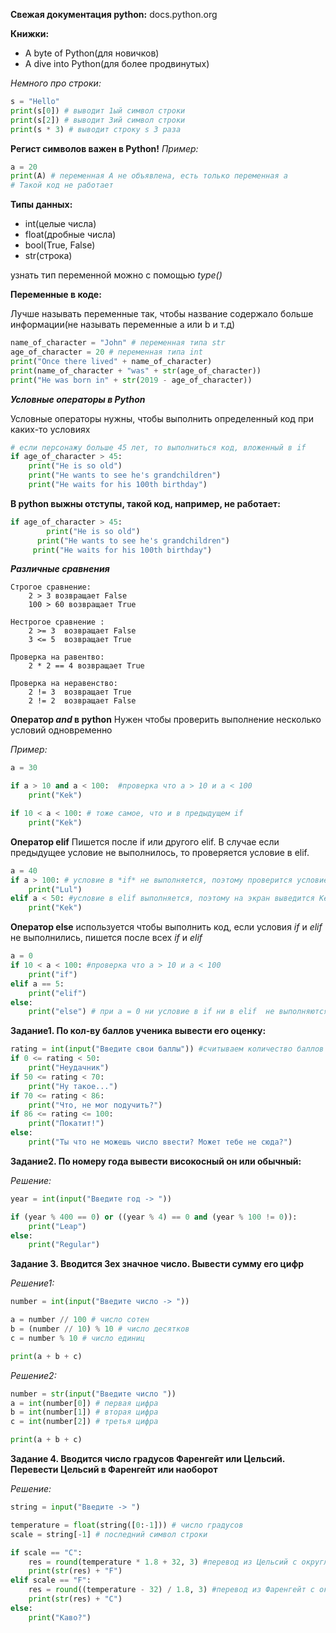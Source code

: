 **Свежая документация python:**
    docs.python.org

**Книжки:**

- A byte of Python(для новичков)
- A dive into Python(для более продвинутых)


*Немного про строки:*

```python
s = "Hello"
print(s[0]) # выводит 1ый символ строки
print(s[2]) # выводит 3ий символ строки
print(s * 3) # выводит строку s 3 раза
```

**Регист символов важен в Python!**
*Пример:*

```python
a = 20
print(A) # переменная A не объявлена, есть только переменная a
# Такой код не работает
```

**Типы данных:**
-  int(целые числа)
-  float(дробные числа)
-  bool(True, False)
-  str(строка)

узнать тип переменной можно с помощью *type()*

**Переменные в коде:**

Лучше называть переменные так, чтобы название содержало больше информации(не называть переменные a или b и т.д)

```python
name_of_character = "John" # переменная типа str
age_of_character = 20 # переменная типа int
print("Once there lived" + name_of_character)
print(name_of_character + "was" + str(age_of_character))
print("He was born in" + str(2019 - age_of_character))
```

***Условные операторы в Python***

Условные операторы нужны, чтобы выполнить определенный код при каких-то условиях

```python
# eсли персонажу больше 45 лет, то выполниться код, вложенный в if
if age_of_character > 45: 
	print("He is so old")
	print("He wants to see he's grandchildren")
	print("He waits for his 100th birthday")

```
**В python выжны отступы, такой код, например, не работает:**

```python
if age_of_character > 45: 
        print("He is so old")
      print("He wants to see he's grandchildren")
     print("He waits for his 100th birthday")
```
***Различные сравнения***

	Строгое сравнение:
		2 > 3 возвращает False
		100 > 60 возвращает True

	Нестрогое сравнение :
		2 >= 3  возвращает False
		3 <= 5  возвращает True
	    
	Проверка на равентво:
		2 * 2 == 4 возвращает True

	Проверка на неравенство:
		2 != 3  возвращает True
		2 != 2  возвращает False

**Оператор *and* в python**
Нужен чтобы проверить выполнение несколько условий одновременно

*Пример:*

```python
a = 30

if a > 10 and a < 100:  #проверка что a > 10 и a < 100
	print("Kek")

if 10 < a < 100: # тоже самое, что и в предыдущем if
	print("Kek")
``` 
**Оператор elif**
Пишется после if или другого elif. В случае если предыдущее условие не выполнилось, то проверяется условие в elif.
```python
a = 40
if a > 100: # условие в *if* не выполняется, поэтому проверится условие в *elif*
	print("Lul")
elif a < 50: #условие в elif выполняется, поэтому на экран выведится Kek
	print("Kek")

```
**Оператор else**
    используется чтобы выполнить код, если условия  *if* и *elif* не выполнились, пишется после всех *if* и *elif*
```python
a = 0
if 10 < a < 100: #проверка что a > 10 и a < 100
	print("if")
elif a == 5:
	print("elif")
else:
	print("else") # при a = 0 ни условие в if ни в elif  не выполняются, поэтому выполнится код в else
```

**Задание1. По кол-ву баллов ученика вывести его оценку:**

```python
rating = int(input("Введите свои баллы")) #считываем количество баллов и переводим его в int
if 0 <= rating < 50:
    print("Неудачник")
if 50 <= rating < 70:
    print("Ну такое...")
if 70 <= rating < 86:
    print("Что, не мог подучить?")
if 86 <= rating <= 100:
    print("Покатит!")
else:
    print("Ты что не можешь число ввести? Может тебе не сюда?")
```

**Задание2. По номеру года вывести високосный он или обычный:**

*Решение:*

```python
year = int(input("Введите год -> "))

if (year % 400 == 0) or ((year % 4) == 0 and (year % 100 != 0)):
    print("Leap")
else:
    print("Regular")

```

**Задание 3. Вводится 3ех значное число. Вывести сумму его цифр**

*Решение1:*

```python
number = int(input("Введите число -> "))

a = number // 100 # число сотен
b = (number // 10) % 10 # число десятков
c = number % 10 # число единиц

print(a + b + c)

```

*Решение2:*

```python
number = str(input("Введите число "))
a = int(number[0]) # первая цифра
b = int(number[1]) # вторая цифра
c = int(number[2]) # третья цифра

print(a + b + c)
```
**Задание 4. Вводится число градусов Фаренгейт или Цельсий. Перевести Цельсий в Фаренгейт или наоборот**

*Решение:*

```python
string = input("Введите -> ")

temperature = float(string([0:-1])) # число градусов
scale = string[-1] # последний символ строки

if scale == "C":
    res = round(temperature * 1.8 + 32, 3) #перевод из Цельсий с округлением до 3ех знаков
    print(str(res) + "F")
elif scale == "F":
    res = round((temperature - 32) / 1.8, 3) #перевод из Фаренгейт с округлением до 3ех знаков
    print(str(res) + "C")
else:
    print("Каво?")
```

